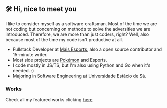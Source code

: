 ## 🛠 Hi, nice to meet you 

I like to consider myself as a software craftsman. Most of the time we are not coding but concerning on methods to solve the adversities we are introduced. Therefore, we are more than just coders, right? Well, also because most of the time my code isn't productive at all.

- Fullstack Developer at [Mais Esports](https://maisesports.com.br/), also a open source contributor and 15-minute writer.
- Most side projects are [Pokémon](https://github.com/guilherssousa/mew-machine) and Esports.
- I code mostly in JS/TS, but I'm also using Python and Go when it's needed. :)
- Majoring in Software Engineering at Universidade Estácio de Sá.
 
### Works

Check all my featured works clicking [here](https://www.guilherssousa.dev/works)
